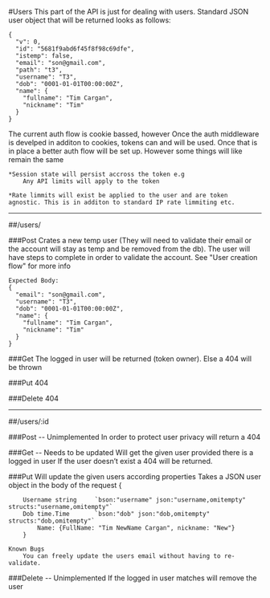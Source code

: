 #Users
This part of the API is just for dealing with users. Standard JSON user object that will be returned looks as follows:

	{
	  "v": 0,
	  "id": "5681f9abd6f45f8f98c69dfe",
	  "istemp": false,
	  "email": "son@gmail.com",
	  "path": "t3",
	  "username": "T3",
	  "dob": "0001-01-01T00:00:00Z",
	  "name": {
	    "fullname": "Tim Cargan",
	    "nickname": "Tim"
	  }
	}

The current auth flow is cookie bassed, however Once the auth middleware is develped in additon to cookies, tokens can and will be used. Once that is in place a better auth flow will be set up. However some things will like remain the same

	*Session state will persist accross the token e.g
		Any API limits will apply to the token

	*Rate limmits will exist be applied to the user and are token agnostic. This is in additon to standard IP rate limmiting etc.

<hr>

##/users/

###Post 
	Crates a new temp user (They will need to validate their email or the account will stay as temp and be removed from the db). The user will have steps to complete in order to validate the account. See "User creation flow" for more info

	Expected Body:
	{
	  "email": "son@gmail.com",
	  "username": "T3",
	  "dob": "0001-01-01T00:00:00Z",
	  "name": {
	    "fullname": "Tim Cargan",
	    "nickname": "Tim"
	  }
	}

###Get
	The logged in user will be returned (token owner). Else a 404 will be thrown

###Put
	404

###Delete
	404 

<hr>

##/users/:id

###Post -- Unimplemented
	In order to protect user privacy will return a 404

###Get -- Needs to be updated
	Will get the given user provided there is a logged in user
	If the user doesn’t exist a 404 will be returned.

###Put
	Will update the given users according properties
	Takes a JSON user object in the body of the request
		{

		Username string 	`bson:"username" json:"username,omitempty" structs:"username,omitempty"`
		Dob	time.Time		`bson:"dob" json:"dob,omitempty" structs:"dob,omitempty"`
			Name: {FullName: "Tim NewName Cargan", nickname: "New"}
		}

	Known Bugs
		You can freely update the users email without having to re-validate.

###Delete -- Unimplemented
	If the logged in user matches will remove the user